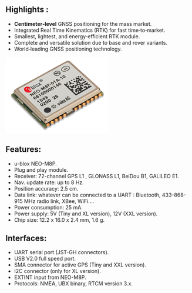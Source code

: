 ## Highlights :

* **Centimeter‑level** GNSS positioning for the mass market.
* Integrated Real Time Kinematics (RTK) for fast time‑to‑market.
* Smallest, lightest, and energy‑efficient RTK module.
* Complete and versatile solution due to base and rover variants.
* World‑leading GNSS positioning technology.


![Illustration NEOM8P](./images/m8pchip.png)
 

## Features:

* u-blox NEO-M8P.
* Plug and play module.
* Receiver: 72-channel GPS L1 , GLONASS L1, BeiDou B1, GALILEO E1.
* Nav. update rate: up to 8 Hz.
* Position accuracy: 2.5 cm.
* Data link: whatever can be connected to a UART : Bluetooth, 433-868-915 MHz radio link, XBee, WiFi….
* Power consumption: 25 mA.
* Power supply: 5V (Tiny and XL version), 12V (XXL version).
* Chip size: 12.2 x 16.0 x 2.4 mm, 1.6 g.
 

## Interfaces:

* UART serial port (JST-GH connectors).
* USB V2.0 full speed port.
* SMA connector for active GPS (Tiny and XXL version).
* I2C connector (only for XL version).
* EXTINT input from NEO-M8P.
* Protocols: NMEA, UBX binary, RTCM version 3.x.
